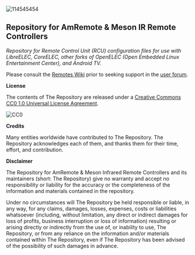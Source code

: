 ![114545454](https://user-images.githubusercontent.com/49594656/118380872-f8e8b480-b5aa-11eb-8a1f-2ead6e99fc40.jpg)
## Repository for AmRemote & Meson IR Remote Controllers

*Repository for Remote Control Unit (RCU) configuration files for use with LibreELEC, CoreELEC, other forks of OpenELEC (Open Embedded Linux Entertainment Center), and Android TV.*

Please consult the [Remotes Wiki](https://github.com/CoreELEC/remotes/wiki) prior to seeking support in the [user forum](https://discourse.coreelec.org/t/repository-for-amremote-meson-ir-remote-controllers/11023).

**License**

The contents of The Repository are released under a [Creative Commons CC0 1.0 Universal License Agreement](https://creativecommons.org/publicdomain/zero/1.0/legalcode).

![CC0](https://user-images.githubusercontent.com/49594656/122680938-7362b080-d1b7-11eb-8350-d6f5821779e3.png)

**Credits**

Many entities worldwide have contributed to The Repository. The Repository acknowledges each of them, and thanks them for their time, effort, and contribution.

**Disclaimer**

The Repository for AmRemote & Meson Infrared Remote Controllers and its maintainers (short: The Repository) give no warranty and accept no responsibility or liability for the accuracy or the completeness of the information and materials contained in the repository.

Under no circumstances will The Repository be held responsible or liable, in any way, for any claims, damages, losses, expenses, costs or liabilities whatsoever (including, without limitation, any direct or indirect damages for loss of profits, business interruption or loss of information) resulting or arising directly or indirectly from the use of, or inability to use, The Repository, or from any reliance on the information and/or materials contained within The Repository, even if The Repository has been advised of the possibility of such damages in advance.
